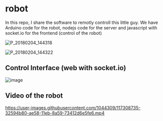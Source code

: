 # robot

In this repo, I share the software to remotly controll this little guy. We have Arduino code for the robot, nodejs code for the server and javascript with socket.io for the frontend (control of the robot)

![P_20180204_144318](https://user-images.githubusercontent.com/1044309/117308621-1c4b8b00-ae58-11eb-8310-8797909abdd7.jpg)

![P_20180204_144322](https://user-images.githubusercontent.com/1044309/117308633-1e154e80-ae58-11eb-9bca-a72818a826ea.jpg)

## Control Interface (web with socket.io)
![image](https://user-images.githubusercontent.com/1044309/117309462-d04d1600-ae58-11eb-9ba0-2c549889548c.png)


## Video of the robot
https://user-images.githubusercontent.com/1044309/117308735-32594b80-ae58-11eb-8a59-73412d6e5fe6.mp4

